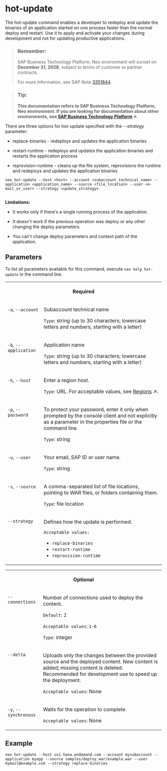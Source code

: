 <!-- loio7ae6493455844b4ab993c1a1b69595fa -->

# hot-update

The hot-update command enables a developer to redeploy and update the binaries of an application started on one process faster than the normal deploy and restart. Use it to apply and activate your changes during development and not for updating productive applications.



> ### Remember:  
> SAP Business Technology Platform, Neo environment will sunset on **December 31, 2028**, subject to terms of customer or partner contracts.
> 
> For more information, see SAP Note [3351844](https://me.sap.com/notes/3351844).

> ### Tip:  
> **This documentation refers to SAP Business Technology Platform, Neo environment. If you are looking for documentation about other environments, see [SAP Business Technology Platform](https://help.sap.com/viewer/65de2977205c403bbc107264b8eccf4b/Cloud/en-US/6a2c1ab5a31b4ed9a2ce17a5329e1dd8.html "SAP Business Technology Platform (SAP BTP) is an integrated offering comprised of four technology portfolios: database and data management, application development and integration, analytics, and intelligent technologies. The platform offers users the ability to turn data into business value, compose end-to-end business processes, and build and extend SAP applications quickly.") :arrow_upper_right:.**



There are three options for hot-update specified with the *\--strategy* parameter:

-   replace-binaries - redeploys and updates the application binaries

-   restart-runtime - redeploys and updates the application binaries and restarts the application process

-   reprovision-runtime - cleans up the file system, reprovisions the runtime and redeploys and updates the application binaries


```
neo hot-update --host <host> --account <subaccount_technical_name> --application <application_name> --source <file_location> --user <e-mail_or_user> --strategy <update_strategy>
  
```

**Limitations:**

-   It works only if there's a single running process of the application.

-   It doesn’t work if the previous operation was deploy or any other changing the deploy parameters.

-   You can't change deploy parameters and context path of the application.




## Parameters

To list all parameters available for this command, execute `neo help hot-update` in the command line.


<table>
<tr>
<th valign="top" colspan="2">

Required



</th>
</tr>
<tr>
<td valign="top">

`-a`, `--account`



</td>
<td valign="top">

Subaccount technical name

`Type`: string \(up to 30 characters; lowercase letters and numbers, starting with a letter\)



</td>
</tr>
<tr>
<td valign="top">

`-b`, `--application` 



</td>
<td valign="top">

Application name

`Type`: string \(up to 30 characters; lowercase letters and numbers, starting with a letter\)



</td>
</tr>
<tr>
<td valign="top">

`-h`, `--host`



</td>
<td valign="top">

Enter a region host.

`Type`: URL. For acceptable values, see [Regions](https://help.sap.com/viewer/65de2977205c403bbc107264b8eccf4b/Cloud/en-US/350356d1dc314d3199dca15bd2ab9b0e.html "You can deploy applications in different regions. Each region represents a geographical location (for example, Europe, US East) where applications, data, or services are hosted.") :arrow_upper_right:.



</td>
</tr>
<tr>
<td valign="top">

`-p`, `--password`



</td>
<td valign="top">

To protect your password, enter it only when prompted by the console client and not explicitly as a parameter in the properties file or the command line.

`Type`: string



</td>
</tr>
<tr>
<td valign="top">

`-u`, `--user`



</td>
<td valign="top">

Your email, SAP ID or user name.

`Type`: string



</td>
</tr>
<tr>
<td valign="top">

`-s`, `--source`



</td>
<td valign="top">

A comma-separated list of file locations, pointing to WAR files, or folders containing them.

`Type`: file location



</td>
</tr>
<tr>
<td valign="top">

`--strategy`



</td>
<td valign="top">

Defines how the update is performed.

`Acceptable values:`

-   `replace-binaries`
-   `restart-runtime`
-   `reprovision-runtime`



</td>
</tr>
</table>


<table>
<tr>
<th valign="top" colspan="2">

Optional



</th>
</tr>
<tr>
<td valign="top">

`--connections`



</td>
<td valign="top">

Number of connections used to deploy the content.

`Default`: *1*

`Acceptable values`: `1-6`

`Type`: integer



</td>
</tr>
<tr>
<td valign="top">

`--delta` 



</td>
<td valign="top">

Uploads only the changes between the provided source and the deployed content. New content is added; missing content is deleted. Recommended for development use to speed up the deployment.

`Acceptable values`: None



</td>
</tr>
<tr>
<td valign="top">

`-y`, `--synchronous`



</td>
<td valign="top">

Waits for the operation to complete.

`Acceptable values`: None



</td>
</tr>
</table>



## Example

```
neo hot-update --host us1.hana.ondemand.com --account mysubaccount --application myapp --source samples/deploy_war/example.war --user mymail@example.com --strategy replace-binaries
```

